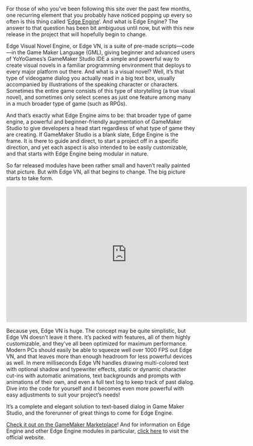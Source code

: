 <!--t Edge Visual Novel Engine Now Released! t-->
<!--tag 2015,archive,dev,thinkboxly,updates tag-->
<!--image /content/images/edge-visual-novel-engine-now-released/wpid-4337_original1-1-1024x576.png image-->
  
For those of who you’ve been following this site over the past few months, one recurring element that you probably have noticed popping up every so often is this thing called ‘[Edge Engine](http://www.edgeengine.net/)‘. And what is Edge Engine? The answer to that question has been bit ambiguous until now, but with this new release in the project that will hopefully begin to change.  
  
Edge Visual Novel Engine, or Edge VN, is a suite of pre-made scripts—code—in the Game Maker Language (GML), giving beginner and advanced users of YoYoGames’s GameMaker Studio IDE a simple and powerful way to create visual novels in a familiar programming environment that deploys to every major platform out there. And what is a visual novel? Well, it’s that type of videogame dialog you actually read in a big text box, usually accompanied by illustrations of the speaking character or characters. Sometimes the entire game consists of this type of storytelling (a true visual novel), and sometimes only select scenes as just one feature among many in a much broader type of game (such as RPGs).  
  
And that’s exactly what Edge Engine aims to be: that broader type of game engine, a powerful and beginner-friendly augmentation of GameMaker Studio to give developers a head start regardless of what type of game they are creating. If GameMaker Studio is a blank slate, Edge Engine is the frame. It is there to guide and direct, to start a project off in a specific direction, and yet each aspect is also intended to be easily customizable, and that starts with Edge Engine being modular in nature.  
  
So far released modules have been rather small and haven’t really painted that picture. But with Edge VN, all that begins to change. The big picture starts to take form.  
  

<iframe width="640" height="360" src="https://www.youtube.com/embed/g1IEfamam9Q?rel=0" frameborder="0" allowfullscreen></iframe>

  
  
Because yes, Edge VN is huge. The concept may be quite simplistic, but Edge VN doesn’t leave it there. It’s packed with features, all of them highly customizable, and they’ve all been optimized for maximum performance. Modern PCs should easily be able to squeeze well over 1000 FPS out Edge VN, and that leaves more than enough headroom for less powerful devices as well. In mere milliseconds Edge VN handles drawing multi-colored text with optional shadow and typewriter effects, static or dynamic character cut-ins with automatic animations, text backgrounds and prompts with animations of their own, and even a full text log to keep track of past dialog. Dive into the code for yourself and it becomes even more powerful with easy adjustments to suit your project’s needs!  
  
It’s a complete and elegant solution to text-based dialog in Game Maker Studio, and the forerunner of great things to come for Edge Engine.  
  
[Check it out on the GameMaker Marketplace](https://marketplace.yoyogames.com/assets/1591/visual-novel-edge-engine)! And for information on Edge Engine and other Edge Engine modules in particular, [click here](http://www.edgeengine.net/) to visit the official website.
